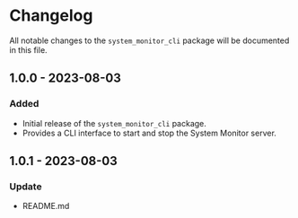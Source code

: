 # Changelog

All notable changes to the `system_monitor_cli` package will be documented in this file. 

## 1.0.0 - 2023-08-03
### Added
- Initial release of the `system_monitor_cli` package.
- Provides a CLI interface to start and stop the System Monitor server.

## 1.0.1 - 2023-08-03
### Update
- README.md

